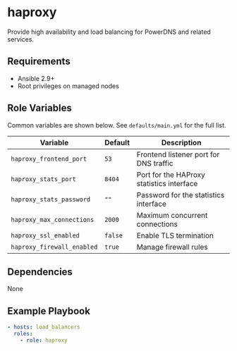 # haproxy

Provide high availability and load balancing for PowerDNS and related services.

## Requirements
- Ansible 2.9+
- Root privileges on managed nodes

## Role Variables
Common variables are shown below. See `defaults/main.yml` for the full list.

| Variable | Default | Description |
|----------|---------|-------------|
| `haproxy_frontend_port` | `53` | Frontend listener port for DNS traffic |
| `haproxy_stats_port` | `8404` | Port for the HAProxy statistics interface |
| `haproxy_stats_password` | `""` | Password for the statistics interface |
| `haproxy_max_connections` | `2000` | Maximum concurrent connections |
| `haproxy_ssl_enabled` | `false` | Enable TLS termination |
| `haproxy_firewall_enabled` | `true` | Manage firewall rules |

## Dependencies
None

## Example Playbook
```yaml
- hosts: load_balancers
  roles:
    - role: haproxy
```
